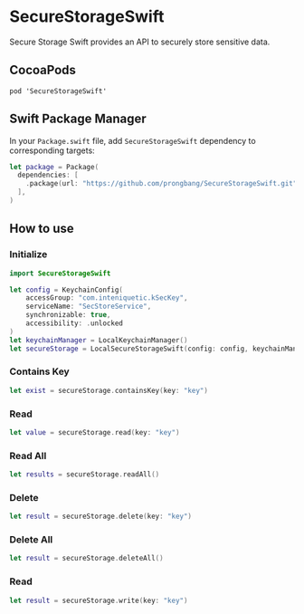 # SecureStorageSwift

Secure Storage Swift provides an API to securely store sensitive data.

## CocoaPods

```shell
pod 'SecureStorageSwift'
```

## Swift Package Manager

In your `Package.swift` file, add `SecureStorageSwift` dependency to corresponding targets:

```swift
let package = Package(
  dependencies: [
    .package(url: "https://github.com/prongbang/SecureStorageSwift.git", from: "1.0.4"),
  ],
)
```

## How to use

### Initialize

```swift
import SecureStorageSwift

let config = KeychainConfig(
    accessGroup: "com.inteniquetic.kSecKey",
    serviceName: "SecStoreService",
    synchronizable: true,
    accessibility: .unlocked
)
let keychainManager = LocalKeychainManager()
let secureStorage = LocalSecureStorageSwift(config: config, keychainManager: keychainManager)
```

### Contains Key

```swift
let exist = secureStorage.containsKey(key: "key")
```


### Read

```swift
let value = secureStorage.read(key: "key")
```


### Read All

```swift
let results = secureStorage.readAll()
```


### Delete

```swift
let result = secureStorage.delete(key: "key")
```


### Delete All

```swift
let result = secureStorage.deleteAll()
```


### Read

```swift
let result = secureStorage.write(key: "key")
```
